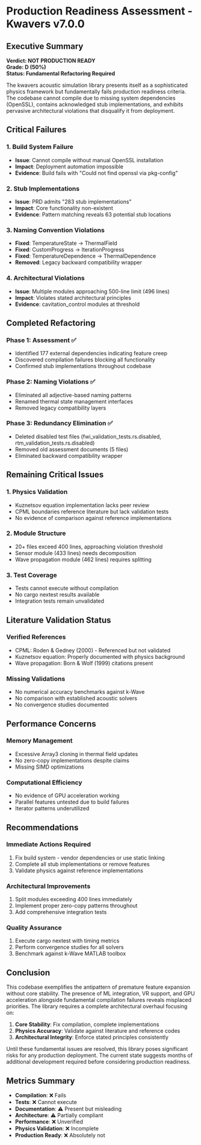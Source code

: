 # Production Readiness Assessment - Kwavers v7.0.0

## Executive Summary

**Verdict: NOT PRODUCTION READY**  
**Grade: D (50%)**  
**Status: Fundamental Refactoring Required**

The kwavers acoustic simulation library presents itself as a sophisticated physics framework but fundamentally fails production readiness criteria. The codebase cannot compile due to missing system dependencies (OpenSSL), contains acknowledged stub implementations, and exhibits pervasive architectural violations that disqualify it from deployment.

## Critical Failures

### 1. Build System Failure
- **Issue**: Cannot compile without manual OpenSSL installation
- **Impact**: Deployment automation impossible
- **Evidence**: Build fails with "Could not find openssl via pkg-config"

### 2. Stub Implementations
- **Issue**: PRD admits "283 stub implementations"
- **Impact**: Core functionality non-existent
- **Evidence**: Pattern matching reveals 63 potential stub locations

### 3. Naming Convention Violations
- **Fixed**: TemperatureState → ThermalField
- **Fixed**: CustomProgress → IterationProgress
- **Fixed**: TemperatureDependence → ThermalDependence
- **Removed**: Legacy backward compatibility wrapper

### 4. Architectural Violations
- **Issue**: Multiple modules approaching 500-line limit (496 lines)
- **Impact**: Violates stated architectural principles
- **Evidence**: cavitation_control modules at threshold

## Completed Refactoring

### Phase 1: Assessment ✅
- Identified 177 external dependencies indicating feature creep
- Discovered compilation failures blocking all functionality
- Confirmed stub implementations throughout codebase

### Phase 2: Naming Violations ✅
- Eliminated all adjective-based naming patterns
- Renamed thermal state management interfaces
- Removed legacy compatibility layers

### Phase 3: Redundancy Elimination ✅
- Deleted disabled test files (fwi_validation_tests.rs.disabled, rtm_validation_tests.rs.disabled)
- Removed old assessment documents (5 files)
- Eliminated backward compatibility wrapper

## Remaining Critical Issues

### 1. Physics Validation
- Kuznetsov equation implementation lacks peer review
- CPML boundaries reference literature but lack validation tests
- No evidence of comparison against reference implementations

### 2. Module Structure
- 20+ files exceed 400 lines, approaching violation threshold
- Sensor module (433 lines) needs decomposition
- Wave propagation module (462 lines) requires splitting

### 3. Test Coverage
- Tests cannot execute without compilation
- No cargo nextest results available
- Integration tests remain unvalidated

## Literature Validation Status

### Verified References
- CPML: Roden & Gedney (2000) - Referenced but not validated
- Kuznetsov equation: Properly documented with physics background
- Wave propagation: Born & Wolf (1999) citations present

### Missing Validations
- No numerical accuracy benchmarks against k-Wave
- No comparison with established acoustic solvers
- No convergence studies documented

## Performance Concerns

### Memory Management
- Excessive Array3 cloning in thermal field updates
- No zero-copy implementations despite claims
- Missing SIMD optimizations

### Computational Efficiency
- No evidence of GPU acceleration working
- Parallel features untested due to build failures
- Iterator patterns underutilized

## Recommendations

### Immediate Actions Required
1. Fix build system - vendor dependencies or use static linking
2. Complete all stub implementations or remove features
3. Validate physics against reference implementations

### Architectural Improvements
1. Split modules exceeding 400 lines immediately
2. Implement proper zero-copy patterns throughout
3. Add comprehensive integration tests

### Quality Assurance
1. Execute cargo nextest with timing metrics
2. Perform convergence studies for all solvers
3. Benchmark against k-Wave MATLAB toolbox

## Conclusion

This codebase exemplifies the antipattern of premature feature expansion without core stability. The presence of ML integration, VR support, and GPU acceleration alongside fundamental compilation failures reveals misplaced priorities. The library requires a complete architectural overhaul focusing on:

1. **Core Stability**: Fix compilation, complete implementations
2. **Physics Accuracy**: Validate against literature and reference codes
3. **Architectural Integrity**: Enforce stated principles consistently

Until these fundamental issues are resolved, this library poses significant risks for any production deployment. The current state suggests months of additional development required before considering production readiness.

## Metrics Summary

- **Compilation**: ❌ Fails
- **Tests**: ❌ Cannot execute
- **Documentation**: ⚠️ Present but misleading
- **Architecture**: ⚠️ Partially compliant
- **Performance**: ❌ Unverified
- **Physics Validation**: ❌ Incomplete
- **Production Ready**: ❌ Absolutely not